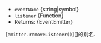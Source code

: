<!-- YAML
added: v10.0.0
-->

* `eventName` {string|symbol}
* `listener` {Function}
* Returns: {EventEmitter}

[`emitter.removeListener()`][]的别名.


